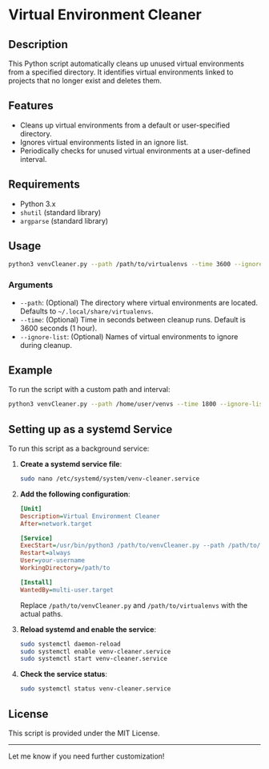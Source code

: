 # Virtual Environment Cleaner

## Description

This Python script automatically cleans up unused virtual environments from a specified directory. It identifies virtual environments linked to projects that no longer exist and deletes them. 

## Features

- Cleans up virtual environments from a default or user-specified directory.
- Ignores virtual environments listed in an ignore list.
- Periodically checks for unused virtual environments at a user-defined interval.

## Requirements

- Python 3.x
- `shutil` (standard library)
- `argparse` (standard library)

## Usage

```bash
python3 venvCleaner.py --path /path/to/virtualenvs --time 3600 --ignore-list env1 env2
```

### Arguments

- `--path`: (Optional) The directory where virtual environments are located. Defaults to `~/.local/share/virtualenvs`.
- `--time`: (Optional) Time in seconds between cleanup runs. Default is 3600 seconds (1 hour).
- `--ignore-list`: (Optional) Names of virtual environments to ignore during cleanup.

## Example

To run the script with a custom path and interval:

```bash
python3 venvCleaner.py --path /home/user/venvs --time 1800 --ignore-list myenv1 myenv2
```

## Setting up as a systemd Service

To run this script as a background service:

1. **Create a systemd service file**:
   ```bash
   sudo nano /etc/systemd/system/venv-cleaner.service
   ```

2. **Add the following configuration**:
   ```ini
   [Unit]
   Description=Virtual Environment Cleaner
   After=network.target

   [Service]
   ExecStart=/usr/bin/python3 /path/to/venvCleaner.py --path /path/to/virtualenvs --time 3600 --ignore-list env1 env2
   Restart=always
   User=your-username
   WorkingDirectory=/path/to

   [Install]
   WantedBy=multi-user.target
   ```

   Replace `/path/to/venvCleaner.py` and `/path/to/virtualenvs` with the actual paths.

3. **Reload systemd and enable the service**:
   ```bash
   sudo systemctl daemon-reload
   sudo systemctl enable venv-cleaner.service
   sudo systemctl start venv-cleaner.service
   ```

4. **Check the service status**:
   ```bash
   sudo systemctl status venv-cleaner.service
   ```

## License

This script is provided under the MIT License.

--- 

Let me know if you need further customization!
